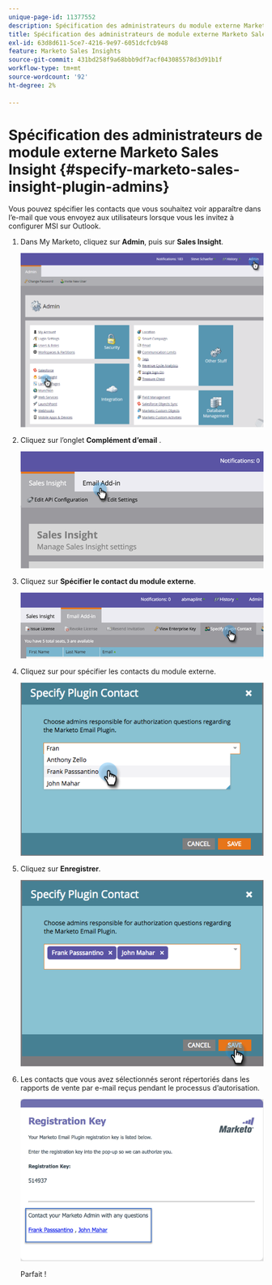 ```yaml
---
unique-page-id: 11377552
description: Spécification des administrateurs du module externe Marketo Sales Insight - Documents Marketo - Documentation du produit
title: Spécification des administrateurs de module externe Marketo Sales Insight
exl-id: 63d8d611-5ce7-4216-9e97-6051dcfcb948
feature: Marketo Sales Insights
source-git-commit: 431bd258f9a68bbb9df7acf043085578d3d91b1f
workflow-type: tm+mt
source-wordcount: '92'
ht-degree: 2%

---
```


# Spécification des administrateurs de module externe Marketo Sales Insight {#specify-marketo-sales-insight-plugin-admins}

Vous pouvez spécifier les contacts que vous souhaitez voir apparaître dans l’e-mail que vous envoyez aux utilisateurs lorsque vous les invitez à configurer MSI sur Outlook.

1. Dans My Marketo, cliquez sur **Admin**, puis sur **Sales Insight**.

   ![](assets/image2016-7-25-14-3a12-3a59.png)

1. Cliquez sur l’onglet **Complément d’email** .

   ![](assets/image2016-7-25-14-3a2-3a53.png)

1. Cliquez sur **Spécifier le contact du module externe**.

   ![](assets/image2016-7-25-14-3a7-3a27.png)

1. Cliquez sur pour spécifier les contacts du module externe.

   ![](assets/image2016-8-25-11-3a21-3a38.png)

1. Cliquez sur **Enregistrer**.

   ![](assets/image2016-8-25-11-3a17-3a7.png)

1. Les contacts que vous avez sélectionnés seront répertoriés dans les rapports de vente par e-mail reçus pendant le processus d’autorisation.

   ![](assets/image2016-8-25-11-3a33-3a33.png)

   Parfait !
